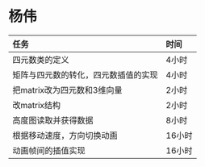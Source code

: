 # 杨伟 #
|任务|时间|
|:-----|:-----|
|四元数类的定义|4小时|
|矩阵与四元数的转化，四元数插值的实现|4小时|
|把matrix改为四元数和3维向量|2小时|
|改matrix结构|2小时|
|高度图读取并获得数据|8小时|
|根据移动速度，方向切换动画|16小时|
|动画帧间的插值实现|16小时|